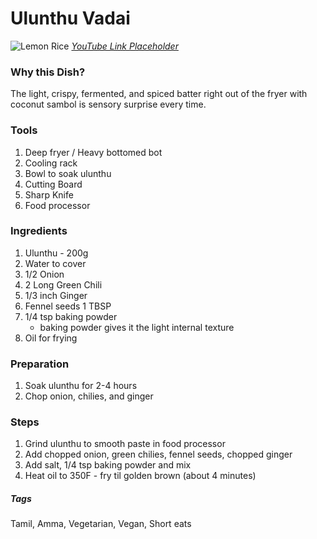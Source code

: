 # Ulunthu Vadai
![Lemon Rice](../images/uluntu-vadai.jpg)
[*YouTube Link Placeholder*]()

### Why this Dish?
The light, crispy, fermented, and spiced batter right out of the fryer with coconut sambol is sensory surprise every time. 

### Tools
1. Deep fryer / Heavy bottomed bot
1. Cooling rack 
1. Bowl to soak ulunthu
1. Cutting Board
1. Sharp Knife
1. Food processor

### Ingredients
1. Ulunthu - 200g
1. Water to cover
1. 1/2 Onion
1. 2 Long Green Chili
1. 1/3 inch Ginger
1. Fennel seeds 1 TBSP
1. 1/4 tsp baking powder
    * baking powder gives it the light internal texture
1. Oil for frying

### Preparation
1. Soak ulunthu for 2-4 hours
1. Chop onion, chilies, and ginger

### Steps
1. Grind ulunthu to smooth paste in food processor
1. Add chopped onion, green chilies, fennel seeds, chopped ginger
1. Add salt, 1/4 tsp baking powder and mix
1. Heat oil to 350F - fry til golden brown (about 4 minutes)

##### Tags
Tamil, Amma, Vegetarian, Vegan, Short eats 
